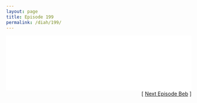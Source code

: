 ```yaml
---
layout: page
title: Episode 199
permalink: /diah/199/
---
```


<iframe allowfullscreen="true" frameborder="0" style="width:100%;" marginheight="0" marginwidth="0" mozallowfullscreen="true" scrolling="NO" src="//gdriveplayer.us/embed2.php?link=x%252FXNWy1JJPQzdwn%252BayaUOQXeA2PU%252BU%252BDQCecRV%252B%252FRHx%252BdkxURNQRdvA7feViHeJeQjAuAKwW8I6%252FYI5W5g%252BS1h6rEIkTWzGVCUoIELQCyw9r5K0rJNTpMY02vcbsnF6XLKCPcA5PvIhPQoZ2yCDe%252BatpeyN%252Bv%252BdAPd6BIFxwdzrp4R2VVG10Ymm1O0Ug3slH%252F83fYbT57UlkDnikdyPaTw&amp;no_adult=yes" webkitallowfullscreen="true"></iframe>

<div align="right">[ <a href="/diah/200/">Next Episode Beb</a> ]</div>

